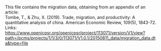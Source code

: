 This file contains the migration data, obtaining from an appendix of an article:   
Tombe, T., & Zhu, X. (2019). Trade, migration, and productivity: A quantitative analysis of china. American Economic Review, 109(5), 1843-72.  
Links: https://www.openicpsr.org/openicpsr/project/113071/version/V1/view?path=/pcms/projects/1/1/3/0/113071/V1.0.1/20150811_data/migration_data.dta&type=file
